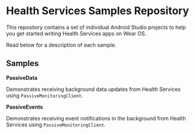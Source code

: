 Health Services Samples Repository
======================

This repository contains a set of individual Android Studio projects to help you
get started writing Health Services apps on Wear OS.

Read below for a description of each sample.


Samples
-------

**PassiveData**

Demonstrates receiving background data updates from Health Services using
`PassiveMonitoringClient`.

**PassiveEvents**

Demonstrates receiving event notifications in the background from Health
Services using `PassiveMonitoringClient`.
